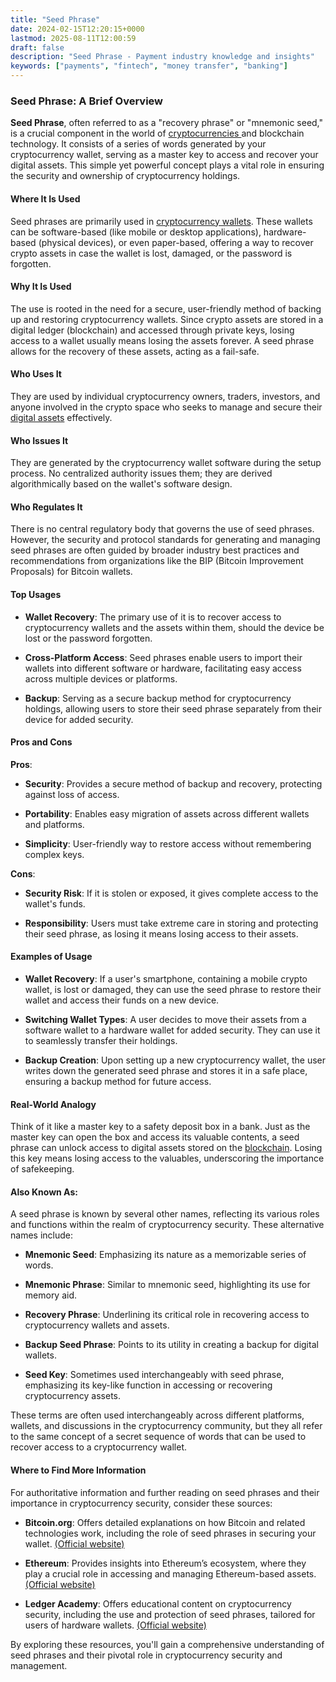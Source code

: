 ```yaml
---
title: "Seed Phrase"
date: 2024-02-15T12:20:15+0000
lastmod: 2025-08-11T12:00:59
draft: false
description: "Seed Phrase - Payment industry knowledge and insights"
keywords: ["payments", "fintech", "money transfer", "banking"]
---
```


### Seed Phrase: A Brief Overview

**Seed Phrase**, often referred to as a "recovery phrase" or "mnemonic seed," is a crucial component in the world of [cryptocurrencies ](https://faisalkhanllc.xyz/resources/payments-wiki/c/cryptocurrency/)and blockchain technology. It consists of a series of words generated by your cryptocurrency wallet, serving as a master key to access and recover your digital assets. This simple yet powerful concept plays a vital role in ensuring the security and ownership of cryptocurrency holdings.

#### Where It Is Used

Seed phrases are primarily used in [cryptocurrency wallets](https://faisalkhanllc.xyz/resources/payments-wiki/d/digital-wallet/). These wallets can be software-based (like mobile or desktop applications), hardware-based (physical devices), or even paper-based, offering a way to recover crypto assets in case the wallet is lost, damaged, or the password is forgotten.

#### Why It Is Used

The use is rooted in the need for a secure, user-friendly method of backing up and restoring cryptocurrency wallets. Since crypto assets are stored in a digital ledger (blockchain) and accessed through private keys, losing access to a wallet usually means losing the assets forever. A seed phrase allows for the recovery of these assets, acting as a fail-safe.

#### Who Uses It

They are used by individual cryptocurrency owners, traders, investors, and anyone involved in the crypto space who seeks to manage and secure their [digital assets](https://faisalkhanllc.xyz/resources/payments-wiki/d/digital-assets/) effectively.

#### Who Issues It

They are generated by the cryptocurrency wallet software during the setup process. No centralized authority issues them; they are derived algorithmically based on the wallet's software design.

#### Who Regulates It

There is no central regulatory body that governs the use of seed phrases. However, the security and protocol standards for generating and managing seed phrases are often guided by broader industry best practices and recommendations from organizations like the BIP (Bitcoin Improvement Proposals) for Bitcoin wallets.

#### Top Usages

- **Wallet Recovery**: The primary use of it is to recover access to cryptocurrency wallets and the assets within them, should the device be lost or the password forgotten.

- **Cross-Platform Access**: Seed phrases enable users to import their wallets into different software or hardware, facilitating easy access across multiple devices or platforms.

- **Backup**: Serving as a secure backup method for cryptocurrency holdings, allowing users to store their seed phrase separately from their device for added security.

#### Pros and Cons

**Pros**:

- **Security**: Provides a secure method of backup and recovery, protecting against loss of access.

- **Portability**: Enables easy migration of assets across different wallets and platforms.

- **Simplicity**: User-friendly way to restore access without remembering complex keys.

**Cons**:

- **Security Risk**: If it is stolen or exposed, it gives complete access to the wallet's funds.

- **Responsibility**: Users must take extreme care in storing and protecting their seed phrase, as losing it means losing access to their assets.

#### Examples of Usage

- **Wallet Recovery**: If a user's smartphone, containing a mobile crypto wallet, is lost or damaged, they can use the seed phrase to restore their wallet and access their funds on a new device.

- **Switching Wallet Types**: A user decides to move their assets from a software wallet to a hardware wallet for added security. They can use it to seamlessly transfer their holdings.

- **Backup Creation**: Upon setting up a new cryptocurrency wallet, the user writes down the generated seed phrase and stores it in a safe place, ensuring a backup method for future access.

#### Real-World Analogy

Think of it like a master key to a safety deposit box in a bank. Just as the master key can open the box and access its valuable contents, a seed phrase can unlock access to digital assets stored on the [blockchain](https://faisalkhanllc.xyz/resources/payments-wiki/b/blockchain/). Losing this key means losing access to the valuables, underscoring the importance of safekeeping.

#### Also Known As:

A seed phrase is known by several other names, reflecting its various roles and functions within the realm of cryptocurrency security. These alternative names include:

- **Mnemonic Seed**: Emphasizing its nature as a memorizable series of words.

- **Mnemonic Phrase**: Similar to mnemonic seed, highlighting its use for memory aid.

- **Recovery Phrase**: Underlining its critical role in recovering access to cryptocurrency wallets and assets.

- **Backup Seed Phrase**: Points to its utility in creating a backup for digital wallets.

- **Seed Key**: Sometimes used interchangeably with seed phrase, emphasizing its key-like function in accessing or recovering cryptocurrency assets.

These terms are often used interchangeably across different platforms, wallets, and discussions in the cryptocurrency community, but they all refer to the same concept of a secret sequence of words that can be used to recover access to a cryptocurrency wallet.

#### Where to Find More Information

For authoritative information and further reading on seed phrases and their importance in cryptocurrency security, consider these sources:

- **Bitcoin.org**: Offers detailed explanations on how Bitcoin and related technologies work, including the role of seed phrases in securing your wallet. [(Official website)](https://bitcoin.org/en/)

- **Ethereum**: Provides insights into Ethereum’s ecosystem, where they play a crucial role in accessing and managing Ethereum-based assets. [(Official website)](https://ethereum.foundation/)

- **Ledger Academy**: Offers educational content on cryptocurrency security, including the use and protection of seed phrases, tailored for users of hardware wallets. [(Official website)](https://www.ledger.com/academy)

By exploring these resources, you'll gain a comprehensive understanding of seed phrases and their pivotal role in cryptocurrency security and management.
